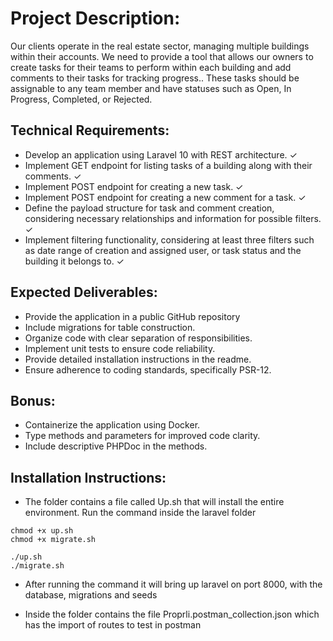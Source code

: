 # Project Description: 


Our clients operate in the real estate sector, managing multiple buildings within their accounts. We need to provide a tool that allows our owners to create tasks for their teams to perform within each building and add comments to their tasks for tracking progress.. These tasks should be assignable to any team member and have statuses such as Open, In Progress, Completed, or Rejected. 


## Technical Requirements: 


- Develop an application using Laravel 10 with REST architecture. ✓
- Implement GET endpoint for listing tasks of a building along with their comments. ✓
- Implement POST endpoint for creating a new task. ✓
- Implement POST endpoint for creating a new comment for a task. ✓
- Define the payload structure for task and comment creation, considering necessary relationships and information for possible filters. ✓
- Implement filtering functionality, considering at least three filters such as date range of creation and assigned user, or task status and the building it belongs to. ✓


## Expected Deliverables: 


- Provide the application in a public GitHub repository 
- Include migrations for table construction. 
- Organize code with clear separation of responsibilities. 
- Implement unit tests to ensure code reliability. 
- Provide detailed installation instructions in the readme. 
- Ensure adherence to coding standards, specifically PSR-12.

 

## Bonus: 


- Containerize the application using Docker. 
- Type methods and parameters for improved code clarity. 
- Include descriptive PHPDoc in the methods.



## Installation Instructions:


- The folder contains a file called Up.sh that will install the entire environment. Run the command inside the laravel folder
```
chmod +x up.sh
chmod +x migrate.sh

./up.sh
./migrate.sh
```
- After running the command it will bring up laravel on port 8000, with the database, migrations and seeds

- Inside the folder contains the file Proprli.postman_collection.json which has the import of routes to test in postman